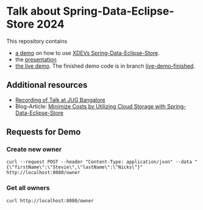 # Talk about Spring-Data-Eclipse-Store 2024
This repository contains 
* [a demo](demo/) on how to use [XDEVs Spring-Data-Eclipse-Store](https://github.com/xdev-software/spring-data-eclipse-store).
* the [presentation](presentation/presentation.pdf)
* [the live demo](live/). The finished demo code is in branch [live-demo-finished](https://github.com/JohannesRabauer/talk-2024-spring-data-eclipse-store/tree/live-demo-finished).

## Additional resources
* [Recording of Talk at JUG Bangalore](https://www.youtube.com/watch?v=OlGZ2Hr0FdA)
* Blog-Article: [Minimize Costs by Utilizing Cloud Storage with Spring-Data-Eclipse-Store](https://foojay.io/today/minimize-costs-by-utilizing-cloud-storage-with-spring-data-eclipse-store/)

## Requests for Demo
### Create new owner
```
curl --request POST --header "Content-Type: application/json" --data "{\"firstName\":\"Stevie\",\"lastName\":\"Nicks\"}" http://localhost:8080/owner
```

### Get all owners
```
curl http://localhost:8080/owner
```
